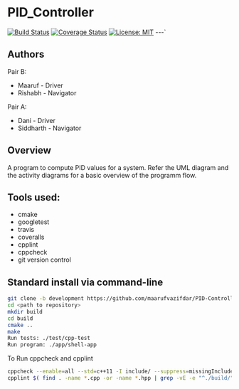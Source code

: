 # PID_Controller

[![Build Status](https://app.travis-ci.com/maarufvazifdar/PID-Controller.svg?branch=develpoment)](https://app.travis-ci.com/maarufvazifdar/PID-Controller)
[![Coverage Status](https://coveralls.io/repos/github/maarufvazifdar/PID-Controller/badge.svg?branch=develpoment)](https://coveralls.io/github/maarufvazifdar/PID-Controller?branch=develpoment)
[![License: MIT](https://img.shields.io/badge/License-MIT-blue.svg)](https://opensource.org/licenses/MIT)
---`

## Authors
Pair B: 
- Maaruf - Driver
- Rishabh - Navigator

Pair A:
- Dani - Driver
- Siddharth - Navigator
## Overview

A program to compute PID values for a system.
Refer the UML diagram and the activity diagrams for a basic overview of the programm flow.

## Tools used:

- cmake
- googletest
- travis
- coveralls
- cpplint
- cppcheck
- git version control

## Standard install via command-line
```bash
git clone -b development https://github.com/maarufvazifdar/PID-Controller
cd <path to repository>
mkdir build
cd build
cmake ..
make
Run tests: ./test/cpp-test
Run program: ./app/shell-app
```

To Run cppcheck and cpplint
```bash
cppcheck --enable=all --std=c++11 -I include/ --suppress=missingIncludeSystem $( find . -name *.cpp | grep -vE -e "^./build/" )
cpplint $( find . -name *.cpp -or -name *.hpp | grep -vE -e "^./build/" -e "^./vendor/" )
```